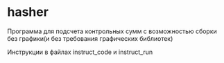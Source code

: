 # hasher

Программа для подсчета контрольных сумм с возможностью сборки без графики(и без требования графических библиотек)

Инструкции в файлах instruct_code и instruct_run
